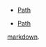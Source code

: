 - [Path](https://nodejs.org/api/path.html)

- [Path](https://nodejs.org/api/path1323.html)

 [markdown](https://daringfireball.net/projects/markdown/syntaxLLL).